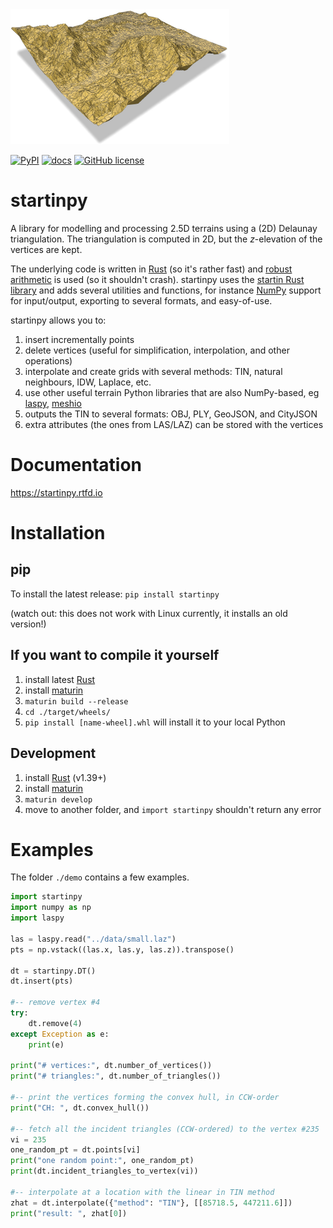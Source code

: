 
<img src="docs/figs/polyscope.jpg" width="350">

[![PyPI](https://img.shields.io/pypi/v/startinpy?style=for-the-badge)](https://pypi.org/project/startinpy/) [![docs](https://img.shields.io/badge/docs-startinpy.rtfd.io-brightgreen?style=for-the-badge)](https://startinpy.rtfd.io/) [![GitHub license](https://img.shields.io/github/license/hugoledoux/startinpy?style=for-the-badge)](https://github.com/hugoledoux/startinpy/blob/master/LICENSE) 


startinpy
=========

A library for modelling and processing 2.5D terrains using a (2D) Delaunay triangulation. 
The triangulation is computed in 2D, but the *z*-elevation of the vertices are kept.

The underlying code is written in [Rust](https://www.rust-lang.org/) (so it's rather fast) and [robust arithmetic](https://crates.io/crates/robust) is used (so it shouldn't crash).
startinpy uses the [startin Rust library](https://github.com/hugoledoux/startin) and adds several utilities and functions, for instance [NumPy](https://numpy.org/) support for input/output, exporting to several formats, and easy-of-use.

startinpy allows you to:

  1. insert incrementally points
  2. delete vertices (useful for simplification, interpolation, and other operations)
  3. interpolate and create grids with several methods: TIN, natural neighbours, IDW, Laplace, etc.
  4. use other useful terrain Python libraries that are also NumPy-based, eg [laspy](https://laspy.readthedocs.io), [meshio](https://github.com/nschloe/meshio)
  5. outputs the TIN to several formats: OBJ, PLY, GeoJSON, and CityJSON
  6. extra attributes (the ones from LAS/LAZ) can be stored with the vertices


Documentation
=============

https://startinpy.rtfd.io


Installation
============

pip
---

To install the latest release: `pip install startinpy`

(watch out: this does not work with Linux currently, it installs an old version!)


If you want to compile it yourself
----------------------------------

1. install latest [Rust](https://www.rust-lang.org/)
2. install [maturin](https://github.com/PyO3/maturin)
3. `maturin build --release`
4. `cd ./target/wheels/`
5. `pip install [name-wheel].whl` will install it to your local Python

Development
-----------

  1. install [Rust](https://www.rust-lang.org/) (v1.39+)
  2. install [maturin](https://github.com/PyO3/maturin) 
  3. `maturin develop`
  4. move to another folder, and `import startinpy` shouldn't return any error


Examples
========

The folder `./demo` contains a few examples.

```python
import startinpy
import numpy as np
import laspy

las = laspy.read("../data/small.laz")
pts = np.vstack((las.x, las.y, las.z)).transpose()

dt = startinpy.DT()
dt.insert(pts)

#-- remove vertex #4
try:
    dt.remove(4)
except Exception as e:
    print(e)

print("# vertices:", dt.number_of_vertices())
print("# triangles:", dt.number_of_triangles())

#-- print the vertices forming the convex hull, in CCW-order
print("CH: ", dt.convex_hull())

#-- fetch all the incident triangles (CCW-ordered) to the vertex #235
vi = 235
one_random_pt = dt.points[vi]
print("one random point:", one_random_pt)
print(dt.incident_triangles_to_vertex(vi))

#-- interpolate at a location with the linear in TIN method
zhat = dt.interpolate({"method": "TIN"}, [[85718.5, 447211.6]])
print("result: ", zhat[0])
```
